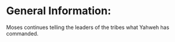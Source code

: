 # General Information:

Moses continues telling the leaders of the tribes what Yahweh has commanded.